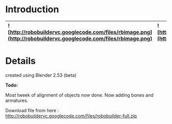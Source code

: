 # Introduction #


|![http://robobuildervc.googlecode.com/files/rbimage.png](http://robobuildervc.googlecode.com/files/rbimage.png)|![http://robobuildervc.googlecode.com/files/3dmodel.png](http://robobuildervc.googlecode.com/files/3dmodel.png)|
|:--------------------------------------------------------------------------------------------------------------|:--------------------------------------------------------------------------------------------------------------|

# Details #

created using Blender 2.53 (beta)

**Todo:**

Most tweek of alignment of objects now done.
Now adding bones and armatures.

Download file from here : http://robobuildervc.googlecode.com/files/robobuilder-full.zip